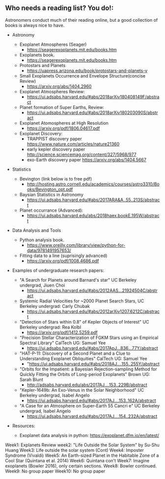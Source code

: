 ## Who needs a reading list? You do!:
Astronomers conduct much of their reading online, but a good collection of books is always nice to have. 

* Astronomy

  * Exoplanet Atmospheres (Seager)		
    * https://seagerexoplanets.mit.edu/books.htm
  * Exoplanets book.
    * https://seagerexoplanets.mit.edu/books.htm
  * Protostars and Planets
    * https://uapress.arizona.edu/book/protostars-and-planets-v
  * Small Exoplanets Occurrence and Envelope Structure(concise Review)
    * https://arxiv.org/abs/1404.2960
  * Exoplanet Atmospheres Review:
    * https://ui.adsabs.harvard.edu/#abs/2018arXiv180408149F/abstract
  * Planet formation of Super Earths, Review:
    * https://ui.adsabs.harvard.edu/#abs/2018arXiv180203090S/abstract
  * Exoplanet Atomospheres at High Resolution
    * https://arxiv.org/pdf/1806.04617.pdf
  * Exoplanet Discovery:
    * TRAPPIST discovery paper https://www.nature.com/articles/nature21360
    * early kepler discovery paper http://science.sciencemag.org/content/327/5968/977
    * exo-Earth discovery paper https://arxiv.org/abs/1404.5667

* Statistics

  * Bevington (link below is to free pdf)
    * http://hosting.astro.cornell.edu/academics/courses/astro3310/Books/Bevington_opt.pdf
  * Baysian Statistics in Astronomy
    * https://ui.adsabs.harvard.edu/#abs/2017ARA&A..55..213S/abstract
  * Planet occurrance (Advanced):
    * https://ui.adsabs.harvard.edu/abs/2018haex.bookE.195W/abstract


* Data Analysis and Tools

  * Python analysis book.
    * https://www.oreilly.com/library/view/python-for-data/9781491957653/
  * Fitting data to a line (suprisingly advanced)
    * https://arxiv.org/pdf/1008.4686.pdf

* Examples of undergraduate research papers:
  * "A Search for Planets around Barnard's star" UC Berkeley undergrad, Jiuen Choi
    * https://ui.adsabs.harvard.edu/#abs/2012AAS...21924504C/abstract
  * Systemic Radial Velocities for ~2000 Planet Search Stars, UC Berkeley undergrad: Carly Chubak
    * https://ui.adsabs.harvard.edu/#abs/2012arXiv1207.6212C/abstract
  * "Detection of Stars within 0.8" of Kepler Objects of Interest" UC Berkeley undergrad: Rea Kolbl
    * https://arxiv.org/pdf/1412.5259.pdf
  * "Precision Stellar Characterization of FGKM Stars using an Empirical Spectral Library" CalTech UG: Samuel Yee
    * https://ui.adsabs.harvard.edu/#abs/2017ApJ...836...77Y/abstract
  * "HAT-P-11: Discovery of a Second Planet and a Clue to Understanding Exoplanet Obliquities" CalTech UG: Samuel Yee
    * "https://ui.adsabs.harvard.edu/#abs/2018AJ....155..255Y/abstract  
  * "Orbits for the Impatient: a Bayesian Rejection-sampling Method for Quickly Fitting the Orbits of Long-period Exoplanets" Brown UG: Sarah Blunt
    * http://adsabs.harvard.edu/abs/2017AJ....153..229B/abstract
  * "Kepler-1649b: An Exo-Venus in the Solar Neighborhood" UC Berkeley undergrad, Isabel Angelo
    * https://ui.adsabs.harvard.edu/#abs/2017AJ....153..162A/abstract
  * "A Case for an Atmosphere on Super-Earth 55 Cancri e" UC Berkeley undergrad, Isabel Angelo
    * https://ui.adsabs.harvard.edu/#abs/2017AJ....154..232A/abstract
    
    
* Resources:
   * Exoplanet data analysis in python: https://exoplanet.dfm.io/en/latest/
   
Week1: Explanets Review
week2: "Life Outside the Solar System" by Su-Shu Huang 
Week3:  Life outside the solar system (Cont)
Week4: Imposter Syndrome (Vivaldi)
Week5: An Earth-sized Planet in the Habitable Zone of a Cool Star (Quintana et al. 2014) 
Week6:    Quintana con't
Week7: Imagine exoplanets (Bowler 2016), only certain sections.
Week8:    Bowler continued.
Week9:  No group paper
Week10: No group paper   
